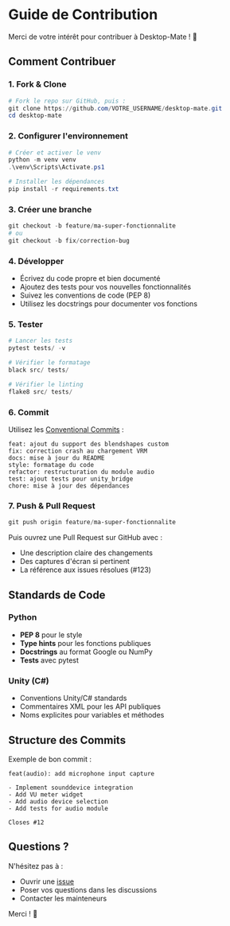 # Guide de Contribution

Merci de votre intérêt pour contribuer à Desktop-Mate ! 🎉

## Comment Contribuer

### 1. Fork & Clone

```powershell
# Fork le repo sur GitHub, puis :
git clone https://github.com/VOTRE_USERNAME/desktop-mate.git
cd desktop-mate
```

### 2. Configurer l'environnement

```powershell
# Créer et activer le venv
python -m venv venv
.\venv\Scripts\Activate.ps1

# Installer les dépendances
pip install -r requirements.txt
```

### 3. Créer une branche

```powershell
git checkout -b feature/ma-super-fonctionnalite
# ou
git checkout -b fix/correction-bug
```

### 4. Développer

- Écrivez du code propre et bien documenté
- Ajoutez des tests pour vos nouvelles fonctionnalités
- Suivez les conventions de code (PEP 8)
- Utilisez les docstrings pour documenter vos fonctions

### 5. Tester

```powershell
# Lancer les tests
pytest tests/ -v

# Vérifier le formatage
black src/ tests/

# Vérifier le linting
flake8 src/ tests/
```

### 6. Commit

Utilisez les [Conventional Commits](https://www.conventionalcommits.org/) :

```
feat: ajout du support des blendshapes custom
fix: correction crash au chargement VRM
docs: mise à jour du README
style: formatage du code
refactor: restructuration du module audio
test: ajout tests pour unity_bridge
chore: mise à jour des dépendances
```

### 7. Push & Pull Request

```powershell
git push origin feature/ma-super-fonctionnalite
```

Puis ouvrez une Pull Request sur GitHub avec :
- Une description claire des changements
- Des captures d'écran si pertinent
- La référence aux issues résolues (#123)

## Standards de Code

### Python
- **PEP 8** pour le style
- **Type hints** pour les fonctions publiques
- **Docstrings** au format Google ou NumPy
- **Tests** avec pytest

### Unity (C#)
- Conventions Unity/C# standards
- Commentaires XML pour les API publiques
- Noms explicites pour variables et méthodes

## Structure des Commits

Exemple de bon commit :

```
feat(audio): add microphone input capture

- Implement sounddevice integration
- Add VU meter widget
- Add audio device selection
- Add tests for audio module

Closes #12
```

## Questions ?

N'hésitez pas à :
- Ouvrir une [issue](https://github.com/Xyon15/desktop-mate/issues)
- Poser vos questions dans les discussions
- Contacter les mainteneurs

Merci ! 🙏
